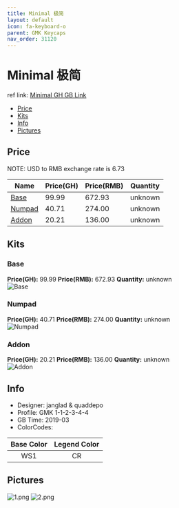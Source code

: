 ```yaml
---
title: Minimal 极简
layout: default
icon: fa-keyboard-o
parent: GMK Keycaps
nav_order: 31120
---
```


# Minimal 极简

ref link: [Minimal GH GB Link](https://geekhack.org/index.php?topic=99624.0)

* [Price](#price)
* [Kits](#kits)
* [Info](#info)
* [Pictures](#pictures)


## Price  
NOTE: USD to RMB exchange rate is 6.73

| Name          | Price(GH)    |  Price(RMB) | Quantity |
| ------------- | ------------ |  ---------- | -------- |
|[Base](#base)|99.99|672.93|unknown|
|[Numpad](#numpad)|40.71|274.00|unknown|
|[Addon](#addon)|20.21|136.00|unknown|


## Kits
### Base
**Price(GH):** 99.99    **Price(RMB):** 672.93    **Quantity:** unknown  
<img src="{{ 'assets/images/gmk-keycaps/minimal/kits_pics/base.jpg' | relative_url }}" alt="Base" class="image featured">

### Numpad
**Price(GH):** 40.71    **Price(RMB):** 274.00    **Quantity:** unknown  
<img src="{{ 'assets/images/gmk-keycaps/minimal/kits_pics/numpad.jpg' | relative_url }}" alt="Numpad" class="image featured">

### Addon
**Price(GH):** 20.21    **Price(RMB):** 136.00    **Quantity:** unknown  
<img src="{{ 'assets/images/gmk-keycaps/minimal/kits_pics/addon.jpg' | relative_url }}" alt="Addon" class="image featured">


## Info
* Designer: janglad & quaddepo
* Profile: GMK 1-1-2-3-4-4
* GB Time: 2019-03
* ColorCodes: 

Base Color      | Legend Color
:-------------: | :------------:
WS1|CR


## Pictures
<img src="{{ 'assets/images/gmk-keycaps/minimal/rendering_pics/1.png' | relative_url }}" alt="1.png" class="image featured">
<img src="{{ 'assets/images/gmk-keycaps/minimal/rendering_pics/2.png' | relative_url }}" alt="2.png" class="image featured">
